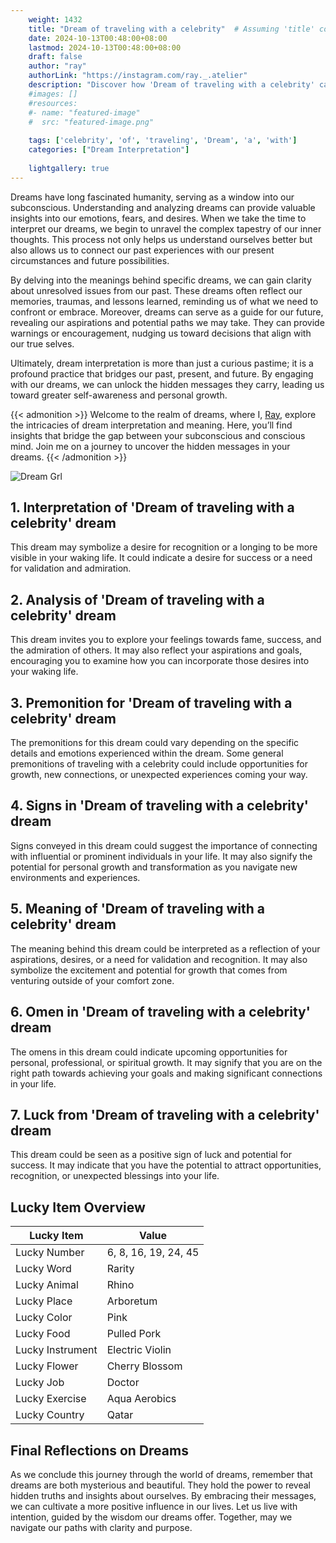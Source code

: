 ```yaml
---
    weight: 1432
    title: "Dream of traveling with a celebrity"  # Assuming 'title' column exists
    date: 2024-10-13T00:48:00+08:00
    lastmod: 2024-10-13T00:48:00+08:00
    draft: false
    author: "ray"
    authorLink: "https://instagram.com/ray._.atelier"
    description: "Discover how 'Dream of traveling with a celebrity' can interpret your future and uncover its significant meanings in your life."
    #images: []
    #resources:
    #- name: "featured-image"
    #  src: "featured-image.png"
    
    tags: ['celebrity', 'of', 'traveling', 'Dream', 'a', 'with']
    categories: ["Dream Interpretation"]
    
    lightgallery: true
---
```

    
Dreams have long fascinated humanity, serving as a window into our subconscious. Understanding and analyzing dreams can provide valuable insights into our emotions, fears, and desires. When we take the time to interpret our dreams, we begin to unravel the complex tapestry of our inner thoughts. This process not only helps us understand ourselves better but also allows us to connect our past experiences with our present circumstances and future possibilities.

By delving into the meanings behind specific dreams, we can gain clarity about unresolved issues from our past. These dreams often reflect our memories, traumas, and lessons learned, reminding us of what we need to confront or embrace. Moreover, dreams can serve as a guide for our future, revealing our aspirations and potential paths we may take. They can provide warnings or encouragement, nudging us toward decisions that align with our true selves.

Ultimately, dream interpretation is more than just a curious pastime; it is a profound practice that bridges our past, present, and future. By engaging with our dreams, we can unlock the hidden messages they carry, leading us toward greater self-awareness and personal growth.

{{< admonition >}}
Welcome to the realm of dreams, where I, [Ray](https://instagram.com/ray._.atelier), explore the intricacies of dream interpretation and meaning. Here, you’ll find insights that bridge the gap between your subconscious and conscious mind. Join me on a journey to uncover the hidden messages in your dreams.
{{< /admonition >}}

![Dream Grl](https://cdn.pixabay.com/photo/2017/11/02/03/35/gothic-2910057_1280.jpg "Dream Grl")

## 1. Interpretation of 'Dream of traveling with a celebrity' dream
 This dream may symbolize a desire for recognition or a longing to be more visible in your waking life. It could indicate a desire for success or a need for validation and admiration.

## 2. Analysis of 'Dream of traveling with a celebrity' dream
 This dream invites you to explore your feelings towards fame, success, and the admiration of others. It may also reflect your aspirations and goals, encouraging you to examine how you can incorporate those desires into your waking life.

## 3. Premonition for 'Dream of traveling with a celebrity' dream
 The premonitions for this dream could vary depending on the specific details and emotions experienced within the dream. Some general premonitions of traveling with a celebrity could include opportunities for growth, new connections, or unexpected experiences coming your way.

## 4. Signs in 'Dream of traveling with a celebrity' dream
 Signs conveyed in this dream could suggest the importance of connecting with influential or prominent individuals in your life. It may also signify the potential for personal growth and transformation as you navigate new environments and experiences.

## 5. Meaning of 'Dream of traveling with a celebrity' dream
 The meaning behind this dream could be interpreted as a reflection of your aspirations, desires, or a need for validation and recognition. It may also symbolize the excitement and potential for growth that comes from venturing outside of your comfort zone.

## 6. Omen in 'Dream of traveling with a celebrity' dream
 The omens in this dream could indicate upcoming opportunities for personal, professional, or spiritual growth. It may signify that you are on the right path towards achieving your goals and making significant connections in your life.

## 7. Luck from 'Dream of traveling with a celebrity' dream
 This dream could be seen as a positive sign of luck and potential for success. It may indicate that you have the potential to attract opportunities, recognition, or unexpected blessings into your life.

## Lucky Item Overview
| Lucky Item          | Value              |
|---------------|--------------------|
| Lucky Number        | 6, 8, 16, 19, 24, 45  |
| Lucky Word          | Rarity |
| Lucky Animal        | Rhino |
| Lucky Place         | Arboretum     |
| Lucky Color         | Pink     |
| Lucky Food          | Pulled Pork      |
| Lucky Instrument    | Electric Violin |
| Lucky Flower        | Cherry Blossom    |
| Lucky Job           | Doctor       |
| Lucky Exercise      | Aqua Aerobics  |
| Lucky Country       | Qatar    |


##  Final Reflections on Dreams

As we conclude this journey through the world of dreams, remember that dreams are both mysterious and beautiful. They hold the power to reveal hidden truths and insights about ourselves. By embracing their messages, we can cultivate a more positive influence in our lives. Let us live with intention, guided by the wisdom our dreams offer. Together, may we navigate our paths with clarity and purpose.
